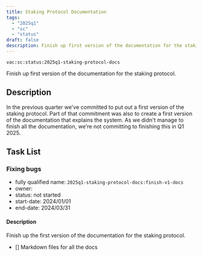 ```yaml
---
title: Staking Protocol Documentation
tags:
  - "2025q1"
  - "sc"
  - "status"
draft: false
description: Finish up first version of the documentation for the staking protocol.
---
```


`vac:sc:status:2025q1-staking-protocol-docs`

Finish up first version of the documentation for the staking protocol.

## Description

In the previous quarter we've committed to put out a first version of the staking protocol.
Part of that commitment was also to create a first version of the documentation that explains the system.
As we didn't manage to finish all the documentation, we're not committing to finishing this in Q1 2025.

## Task List


### Fixing bugs
* fully qualified name: `2025q1-staking-protocol-docs:finish-v1-docs`
* owner: 
* status: not started
* start-date: 2024/01/01
* end-date: 2024/03/31

#### Description

Finish up the first version of the documentation for the staking protocol.

- [] Markdown files for all the docs
